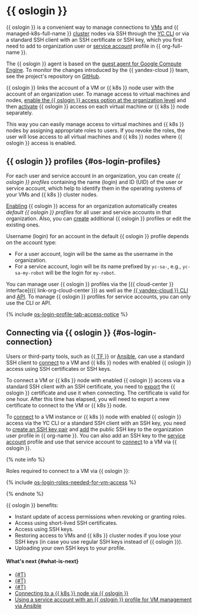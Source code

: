# {{ oslogin }}

{{ oslogin }} is a convenient way to manage connections to [VMs](../../compute/concepts/vm.md) and {{ managed-k8s-full-name }} [cluster](../../managed-kubernetes/concepts/index.md#kubernetes-cluster) nodes via SSH through the [YC CLI](../../cli/quickstart.md) or via a standard SSH client with an SSH certificate or SSH key, which you first need to add to organization user or [service account](../../iam/concepts/users/service-accounts.md) profile in {{ org-full-name }}.

The {{ oslogin }} agent is based on the [guest agent for Google Compute Engine](https://github.com/GoogleCloudPlatform/guest-agent). To monitor the changes introduced by the {{ yandex-cloud }} team, see the project's repository on [GitHub](https://github.com/yandex-cloud/yandex-cloud-guest-agent).

{{ oslogin }} links the account of a VM or {{ k8s }} node user with the account of an organization user. To manage access to virtual machines and nodes, [enable the {{ oslogin }} access option at the organization level](../operations/os-login-access.md) and then [activate](../../compute/operations/vm-control/vm-update.md#enable-oslogin-access) {{ oslogin }} access on each virtual machine or {{ k8s }} node separately.

This way you can easily manage access to virtual machines and {{ k8s }} nodes by assigning appropriate roles to users. If you revoke the roles, the user will lose access to all virtual machines and {{ k8s }} nodes where {{ oslogin }} access is enabled.

## {{ oslogin }} profiles {#os-login-profiles}

For each user and service account in an organization, you can create _{{ oslogin }} profiles_ containing the name (login) and ID (UID) of the user or service account, which help to identify them in the operating systems of your VMs and {{ k8s }} cluster nodes.

[Enabling](../operations/os-login-access.md) {{ oslogin }} access for an organization automatically creates _default {{ oslogin }} profiles_ for all user and service accounts in that organization. Also, you can [create](../operations/os-login-profile-create.md) additional {{ oslogin }} profiles or edit the existing ones.
  
Username (login) for an account in the default {{ oslogin }} profile depends on the account type:
* For a user account, login will be the same as the username in the organization.
* For a service account, login will be its name prefixed by `yc-sa-`, e.g., `yc-sa-my-robot` will be the login for `my-robot`.

You can manage user {{ oslogin }} profiles via the [{{ cloud-center }} interface]({{ link-org-cloud-center }}) as well as the [{{ yandex-cloud }} CLI](../../cli/cli-ref/organization-manager/cli-ref/oslogin/index.md) and [API](../api-ref/OsLogin/index.md). To manage {{ oslogin }} profiles for service accounts, you can only use the CLI or API.

{% include [os-login-profile-tab-access-notice](../../_includes/organization/os-login-profile-tab-access-notice.md) %}

## Connecting via {{ oslogin }} {#os-login-connection}

Users or third-party tools, such as [{{ TF }}](https://www.terraform.io/) or [Ansible](https://www.ansible.com/), can use a standard SSH client to [connect](../../compute/operations/vm-connect/os-login.md#connect-with-ssh-client) to a VM and {{ k8s }} nodes with enabled {{ oslogin }} access using SSH certificates or SSH keys.

To connect a VM or {{ k8s }} node with enabled {{ oslogin }} access via a standard SSH client with an SSH certificate, you need to [export](../../compute/operations/vm-connect/os-login-export-certificate.md) the {{ oslogin }} certificate and use it when connecting. The certificate is valid for one hour. After this time has elapsed, you will need to export a new certificate to connect to the VM or {{ k8s }} node.

To [connect](../../compute/operations/vm-connect/os-login.md) to a VM instance or {{ k8s }} node with enabled {{ oslogin }} access via the YC CLI or a standard SSH client with an SSH key, you need to [create an SSH key pair](../../compute/operations/vm-connect/ssh.md#creating-ssh-keys) and [add](../../organization/operations/add-ssh.md) the public SSH key to the organization user profile in {{ org-name }}. You can also add an SSH key to the [service account](../../iam/concepts/users/service-accounts.md) profile and use that service account to [connect](../tutorials/sa-oslogin-ansible.md) to a VM via {{ oslogin }}.

{% note info %}

Roles required to connect to a VM via {{ oslogin }}:

{% include [os-login-roles-needed-for-vm-access](../../_includes/organization/os-login-roles-needed-for-vm-access.md) %}

{% endnote %}

{{ oslogin }} benefits:

* Instant update of access permissions when revoking or granting roles.
* Access using short-lived SSH certificates.
* Access using SSH keys.
* Restoring access to VMs and {{ k8s }} cluster nodes if you lose your SSH keys (in case you use regular SSH keys instead of {{ oslogin }}).
* Uploading your own SSH keys to your profile.

#### What's next {#what-is-next}

* [{#T}](../operations/os-login-access.md)
* [{#T}](../operations/os-login-profile-create.md)
* [{#T}](../../compute/operations/vm-connect/os-login.md)
* [Connecting to a {{ k8s }} node via {{ oslogin }}](../../managed-kubernetes/operations/node-connect-oslogin.md)
* [Using a service account with an {{ oslogin }} profile for VM management via Ansible](../tutorials/sa-oslogin-ansible.md)
